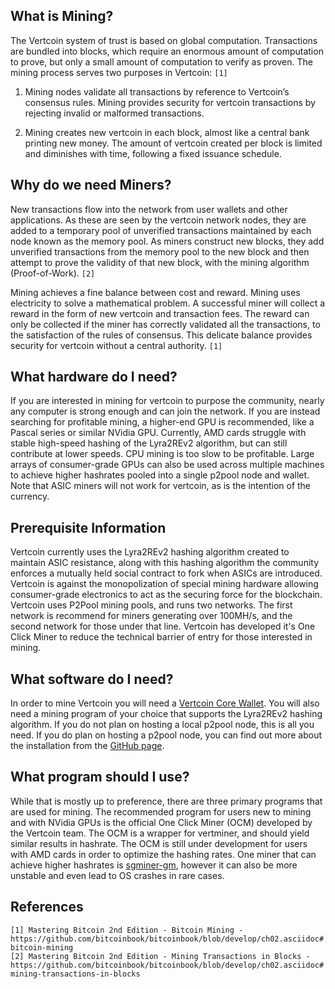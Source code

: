 ## What is Mining?
The Vertcoin system of trust is based on global computation. Transactions are bundled into blocks, which require an enormous amount of computation to prove, but only a small amount of computation to verify as proven. The mining process serves two purposes in Vertcoin: `[1]`

1. Mining nodes validate all transactions by reference to Vertcoin’s consensus rules. Mining provides security for vertcoin transactions by rejecting invalid or malformed transactions.

2. Mining creates new vertcoin in each block, almost like a central bank printing new money. The amount of vertcoin created per block is limited and diminishes with time, following a fixed issuance schedule.

## Why do we need Miners?
New transactions flow into the network from user wallets and other applications. As these are seen by the vertcoin network nodes, they are added to a temporary pool of unverified transactions maintained by each node known as the memory pool. As miners construct new blocks, they add unverified transactions from the memory pool to the new block and then attempt to prove the validity of that new block, with the mining algorithm (Proof-of-Work). `[2]`

Mining achieves a fine balance between cost and reward. Mining uses electricity to solve a mathematical problem. A successful miner will collect a reward in the form of new vertcoin and transaction fees. The reward can only be collected if the miner has correctly validated all the transactions, to the satisfaction of the rules of consensus. This delicate balance provides security for vertcoin without a central authority. `[1]`

## What hardware do I need?
If you are interested in mining for vertcoin to purpose the community, nearly any computer is strong enough and can join the network. If you are instead searching for profitable mining, a higher-end GPU is recommended, like a Pascal series or similar NVidia GPU. Currently, AMD cards struggle with stable high-speed hashing of the Lyra2REv2 algorithm, but can still contribute at lower speeds. CPU mining is too slow to be profitable. Large arrays of consumer-grade GPUs can also be used across multiple machines to achieve higher hashrates pooled into a single p2pool node and wallet. Note that ASIC miners will not work for vertcoin, as is the intention of the currency.  

## Prerequisite Information
Vertcoin currently uses the Lyra2REv2 hashing algorithm created to maintain ASIC resistance, along with this hashing algorithm the community enforces a mutually held social contract to fork when ASICs are introduced. Vertcoin is against the monopolization of special mining hardware allowing consumer-grade electronics to act as the securing force for the blockchain. Vertcoin uses P2Pool mining pools, and runs two networks. The first network is recommend for miners generating over 100MH/s, and the second network for those under that line. Vertcoin has developed it's One Click Miner to reduce the technical barrier of entry for those interested in mining.

## What software do I need?
In order to mine Vertcoin you will need a [Vertcoin Core Wallet](/Wallets/Core-Wallet/). You will also need a mining program of your choice that supports the Lyra2REv2 hashing algorithm. If you do not plan on hosting a local p2pool node, this is all you need. If you do plan on hosting a p2pool node, you can find out more about the installation from the [GitHub page](https://github.com/vertcoin/p2pool-vtc).  

## What program should I use?
While that is mostly up to preference, there are three primary programs that are used for mining. The recommended program for users new to mining and with NVidia GPUs is the official One Click Miner (OCM) developed by the Vertcoin team. The OCM is a wrapper for vertminer, and should yield similar results in hashrate. The OCM is still under development for users with AMD cards in order to optimize the hashing rates. One miner that can achieve higher hashrates is [sgminer-gm](https://github.com/genesismining/sgminer-gm), however it can also be more unstable and even lead to OS crashes in rare cases.


## References
`[1] Mastering Bitcoin 2nd Edition - Bitcoin Mining - https://github.com/bitcoinbook/bitcoinbook/blob/develop/ch02.asciidoc#bitcoin-mining`  
`[2] Mastering Bitcoin 2nd Edition - Mining Transactions in Blocks - https://github.com/bitcoinbook/bitcoinbook/blob/develop/ch02.asciidoc#mining-transactions-in-blocks`
